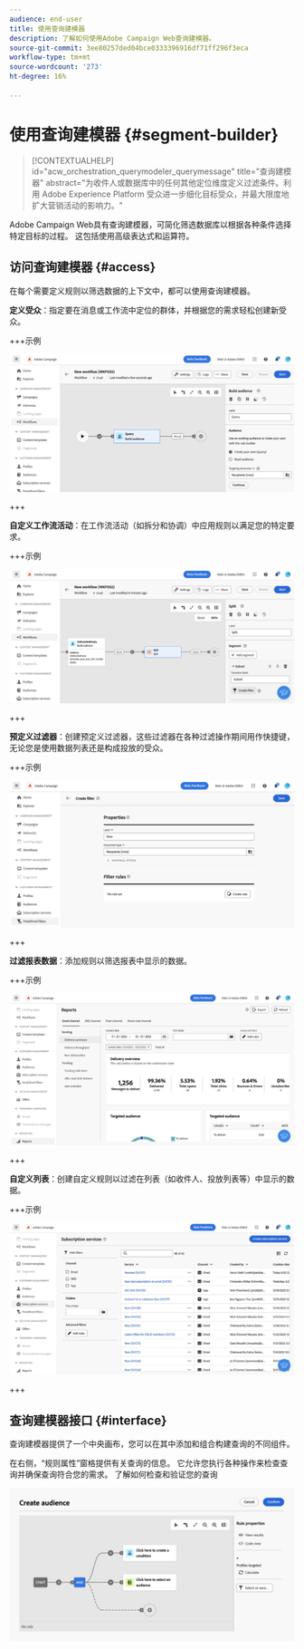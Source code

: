 ```yaml
---
audience: end-user
title: 使用查询建模器
description: 了解如何使用Adobe Campaign Web查询建模器。
source-git-commit: 3ee80257ded04bce0333396916df71ff296f3eca
workflow-type: tm+mt
source-wordcount: '273'
ht-degree: 16%

---
```


# 使用查询建模器 {#segment-builder}


>[!CONTEXTUALHELP]
>id="acw_orchestration_querymodeler_querymessage"
>title="查询建模器"
>abstract="为收件人或数据库中的任何其他定位维度定义过滤条件。利用 Adobe Experience Platform 受众进一步细化目标受众，并最大限度地扩大营销活动的影响力。"

Adobe Campaign Web具有查询建模器，可简化筛选数据库以根据各种条件选择特定目标的过程。 这包括使用高级表达式和运算符。

## 访问查询建模器 {#access}

在每个需要定义规则以筛选数据的上下文中，都可以使用查询建模器。

**定义受众**：指定要在消息或工作流中定位的群体，并根据您的需求轻松创建新受众。 <!--(LINK TBD)-->

+++示例

![](assets/access-audience.png)

+++

**自定义工作流活动**：在工作流活动（如拆分和协调）中应用规则以满足您的特定要求。 <!--(LINK TBD)-->

+++示例

![](assets/access-workflow.png)

+++

<!--**Dynamize content**: make your content dynamic by creating conditions that define which content should be displayed to different recipients, ensuring personalized and relevant messaging.

+++Example

![](assets/access-audience.png)

 +++
-->

**预定义过滤器**：创建预定义过滤器，这些过滤器在各种过滤操作期间用作快捷键，无论您是使用数据列表还是构成投放的受众。 <!--(LINK TBD)-->

+++示例

![](assets/access-predefined-filter.png)

+++

**过滤报表数据**：添加规则以筛选报表中显示的数据。 <!--(LINK TBD)-->

+++示例

![](assets/access-reports.png)

+++

**自定义列表**：创建自定义规则以过滤在列表（如收件人、投放列表等）中显示的数据。 <!--(LINK TBD)-->

+++示例

![](assets/access-lists.png)

+++

## 查询建模器接口 {#interface}

查询建模器提供了一个中央画布，您可以在其中添加和组合构建查询的不同组件。

在右侧，“规则属性”窗格提供有关查询的信息。 它允许您执行各种操作来检查查询并确保查询符合您的需求。 了解如何检查和验证您的查询

![](assets/query-interface.png)

